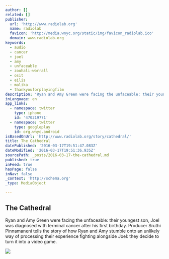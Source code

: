 ```yaml
---
author: []
related: []
publisher:
  url: 'http://www.radiolab.org'
  name: radiolab
  favicon: 'http://media.wnyc.org/static/img/favicon_radiolab.ico'
  domain: www.radiolab.org
keywords:
  - audio
  - cancer
  - joel
  - amy
  - unfaceable
  - zouhali-worrall
  - osit
  - eilis
  - malika
  - thankyouforplayingfilm
description: 'Ryan and Amy Green were facing the unfaceable: their youngest son, Joel was diagnosed with terminal cancer after his first birthday. Producer Sruthi Pinnamaneni tells the story of how Ryan and Amy stumble onto an unlikely way of processing their experience fighting alongside Joel: they decide to turn it into a video game.'
inLanguage: en
app_links:
  - namespace: twitter
    type: iphone
    id: '470219771'
  - namespace: twitter
    type: googleplay
    id: org.wnyc.android
isBasedOnUrl: 'http://www.radiolab.org/story/cathedral/'
title: The Cathedral
datePublished: '2016-03-17T19:51:47.083Z'
dateModified: '2016-03-17T19:51:36.935Z'
sourcePath: _posts/2016-03-17-the-cathedral.md
published: true
inFeed: true
hasPage: false
inNav: false
_context: 'http://schema.org'
_type: MediaObject

---
```

<article style=""><h1>The Cathedral</h1><p>Ryan and Amy Green were facing the unfaceable: their youngest son, Joel was diagnosed with terminal cancer after his first birthday. Producer Sruthi Pinnamaneni tells the story of how Ryan and Amy stumble onto an unlikely way of processing their experience fighting alongside Joel: they decide to turn it into a video game.</p><img src="https://media2.wnyc.org/i/1200/627/l/80/1/2014_12_17_CathedralAtrium3.png" /></article>
